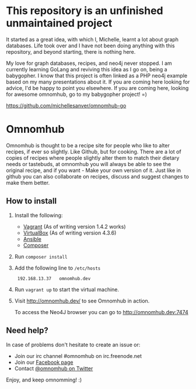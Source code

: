This repository is an unfinished unmaintained project
========================================================
It started as a great idea, with which I, Michelle, learnt a lot about graph databases. Life took over and I have not been doing anything with this repository, and beyond starting, there is nothing here. 

My love for graph databases, recipes, and neo4j never stopped. I am currently learning GoLang and reviving this idea as I go on, being a babygopher. I know that this project is often linked as a PHP neo4j example based on my many presentations about it. If you are coming here looking for advice, I'd be happy to point you elsewhere. If you are coming here, looking for awesome omnomhub, go to my babygopher project! =) 

https://github.com/michellesanver/omnomhub-go

Omnomhub
========

Omnomhub is thought to be a recipe site for people who like to alter
recipes, if ever so slightly. Like Github, but for cooking. There are a
lot of copies of recipes where people slightly alter them to match their
dietary needs or tastebuds, at omnomhub you will always be able to see
the original recipe, and if you want - Make your own version of it. Just
like in github you can also collaborate on recipes, discuss and suggest
changes to make them better.


How to install
--------------

1. Install the following:

    * [Vagrant][] (As of writing version 1.4.2 works)
    * [VirtualBox][] (As of writing version 4.3.6)
    * [Ansible][]
    * [Composer][]

2. Run `composer install`

3. Add the following line to `/etc/hosts`

        192.168.13.37	omnomhub.dev

4. Run `vagrant up` to start the virtual machine.

5.  Visit http://omnomhub.dev/ to see Omnomhub in action.

    To access the Neo4J browser you can go to http://omnomhub.dev:7474


Need help?
----------

In case of problems don't hesitate to create an issue or:

* Join our irc channel #omnomhub on irc.freenode.net
* Join our [Facebook page][]
* Contact [@omnomhub on Twitter][]

Enjoy, and keep omnomming! :)

[Vagrant]: http://www.vagrantup.com/downloads.html
[VirtualBox]: https://www.virtualbox.org/wiki/Downloads
[Ansible]: http://docs.ansible.com/intro_installation.html
[Composer]: http://getcomposer.org/doc/00-intro.md
[Facebook page]: https://www.facebook.com/omnomhub
[@omnomhub on Twitter]: https://twitter.com/omnomhub
